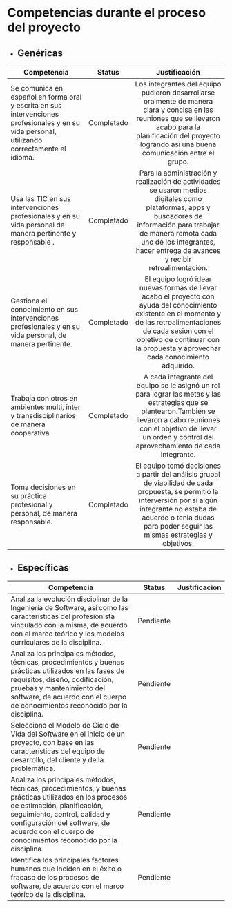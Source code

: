 # Competencias durante el proceso del proyecto


* ## Genéricas

| Competencia       | Status         |  Justificación   |
| ------------- |:-------------:| :--------:|
| Se comunica en español en forma oral y escrita en sus intervenciones profesionales y en su vida personal, utilizando correctamente el idioma. | Completado | Los integrantes del equipo pudieron desarrollarse oralmente de manera clara y concisa en las reuniones que se llevaron acabo para la planificación del proyecto logrando asi una buena comunicación entre el grupo.
| Usa las TIC en sus intervenciones profesionales y en su vida personal de manera pertinente y responsable .| Completado | Para la administración y realización de actividades se usaron medios digitales como plataformas, apps y buscadores de información para trabajar de manera remota cada uno de los integrantes, hacer entrega de avances y recibir retroalimentación.
| Gestiona el conocimiento en sus intervenciones profesionales y en su vida personal, de manera pertinente. | Completado | El equipo logró idear nuevas formas de llevar acabo el proyecto con ayuda del conocimiento existente en el momento y de las retroalimentaciones de cada sesion con el objetivo de continuar con la propuesta y aprovechar cada conocimiento adquirido.
| Trabaja con otros en ambientes multi, inter y transdisciplinarios de manera cooperativa.                 | Completado | A cada integrante del equipo se le asignó un rol para lograr  las metas y las estrategias que se plantearon.También se llevaron a cabo reuniones con el objetivo de llevar un orden y control del aprovechamiento de cada integrante.
| Toma decisiones en su práctica profesional y personal, de manera responsable.                            | Completado | El equipo tomó decisiones a partir del análisis grupal de viabilidad de cada propuesta, se permitió la interversión por si algún integrante no estaba de acuerdo o tenia dudas para poder seguir las mismas estrategias y objetivos.

* ## Específicas

| Competencia       | Status         |  Justificacion   |
| ------------- |:-------------:| :--------:|
| Analiza la evolución disciplinar de la Ingeniería de Software, así como las características del profesionista vinculado con la misma, de acuerdo con el marco teórico y los modelos curriculares de la disciplina. | Pendiente |
| Analiza los principales métodos, técnicas, procedimientos y buenas prácticas utilizados en las fases de requisitos, diseño, codificación, pruebas y mantenimiento del software, de acuerdo con el cuerpo de conocimientos reconocido por la disciplina. | Pendiente |
| Selecciona el Modelo de Ciclo de Vida del Software en el inicio de un proyecto, con base en las características del equipo de desarrollo, del cliente y de la problemática. | Pendiente |
| Analiza los principales métodos, técnicas, procedimientos, y buenas prácticas utilizados en los procesos de estimación, planificación, seguimiento, control, calidad y configuración del software, de acuerdo con el cuerpo de conocimientos reconocido por la disciplina. | Pendiente |
| Identifica los principales factores humanos que inciden en el éxito o fracaso de los procesos de software, de acuerdo con el marco teórico de la disciplina. | Pendiente | 

